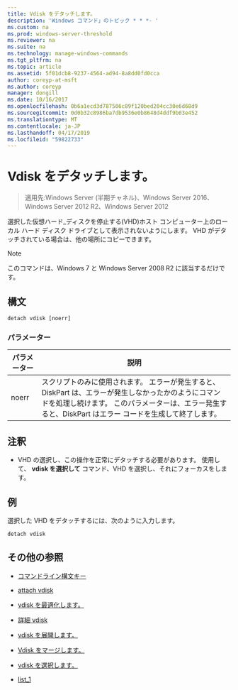 ```yaml
---
title: Vdisk をデタッチします。
description: 'Windows コマンド」のトピック * * *- '
ms.custom: na
ms.prod: windows-server-threshold
ms.reviewer: na
ms.suite: na
ms.technology: manage-windows-commands
ms.tgt_pltfrm: na
ms.topic: article
ms.assetid: 5f01dcb8-9237-4564-ad94-8a8dd0fd0cca
author: coreyp-at-msft
ms.author: coreyp
manager: dongill
ms.date: 10/16/2017
ms.openlocfilehash: 0b6a1ecd3d787506c89f120bed204cc30e6d68d9
ms.sourcegitcommit: 0d0b32c8986ba7db9536e0b8648d4ddf9b03e452
ms.translationtype: MT
ms.contentlocale: ja-JP
ms.lasthandoff: 04/17/2019
ms.locfileid: "59822733"
---
```

# <a name="detach-vdisk"></a>Vdisk をデタッチします。

>適用先:Windows Server (半期チャネル)、Windows Server 2016、Windows Server 2012 R2、Windows Server 2012

選択した仮想ハード_ディスクを停止する\(VHD\)ホスト コンピューター上のローカル ハード ディスク ドライブとして表示されないようにします。 VHD がデタッチされている場合は、他の場所にコピーできます。  
  
> [!NOTE]  
> このコマンドは、Windows 7 と Windows Server 2008 R2 に該当するだけです。  
  
## <a name="syntax"></a>構文  
  
```  
detach vdisk [noerr]  
```  
  
### <a name="parameters"></a>パラメーター  
  
|パラメーター|説明|  
|-------|--------|  
|noerr|スクリプトのみに使用されます。 エラーが発生すると、DiskPart は、エラーが発生しなかったかのようにコマンドを処理し続けます。 このパラメーターは、エラー発生すると、DiskPart はエラー コードを生成して終了します。|  
  
## <a name="remarks"></a>注釈  
  
-   VHD の選択し、この操作を正常にデタッチする必要があります。 使用して、 **vdisk を選択して** コマンド、VHD を選択し、それにフォーカスをします。  
  
## <a name="BKMK_Examples"></a>例  
選択した VHD をデタッチするには、次のように入力します。  
  
```  
detach vdisk  
```  
  
## <a name="additional-references"></a>その他の参照  
  
-   [コマンドライン構文キー](command-line-syntax-key.md)  
  
-   [attach vdisk](attach-vdisk.md)  
  
-   [vdisk を最適化します。](compact-vdisk.md)  
  
  
  
-   [詳細 vdisk](detail-vdisk.md)  
  
-   [vdisk を展開します。](expand-vdisk.md)  
  
-   [Vdisk をマージします。](merge-vdisk.md)  
  
-   [vdisk を選択します。](select-vdisk.md)  
  
-   [list_1](list_1.md)  
  

